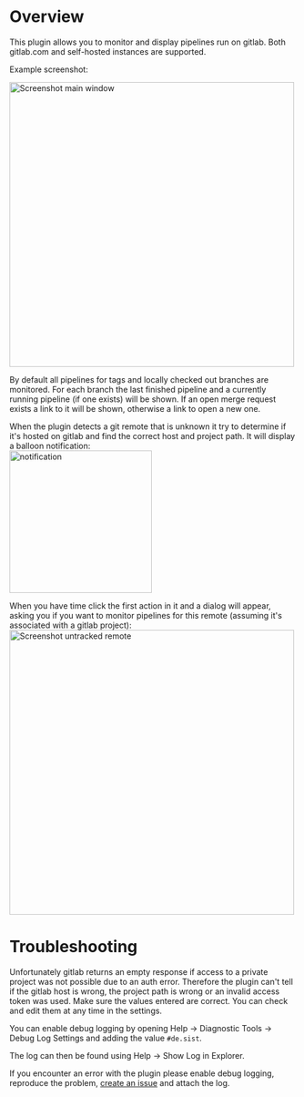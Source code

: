 # Overview

This plugin allows you to monitor and display pipelines run on gitlab. Both gitlab.com and self-hosted instances are supported.

Example screenshot:

<img src="https://i.imgur.com/TtKN9p3.png" width="500" alt="Screenshot main window"/>

By default all pipelines for tags and locally checked out branches are monitored. For each branch the last finished pipeline and a currently running pipeline (if one exists) will be shown. If an open merge request exists a link to it will
be shown, otherwise a link to open a new one.

When the plugin detects a git remote that is unknown it try to determine if it's hosted on gitlab and find the correct host and project path. It will display a balloon notification:<br>
<img src="https://i.imgur.com/AbsuJQR.png" width="250" alt="notification"/>

When you have time click the first action in it and a dialog will appear, asking you if you want to monitor pipelines for this remote (assuming it's associated with a gitlab project):<br>
<img src="https://i.imgur.com/qQo1fvf.png" width="500" alt="Screenshot untracked remote"/>

# Troubleshooting

Unfortunately gitlab returns an empty response if access to a private project was not possible due to an auth error. Therefore the plugin can't tell if the gitlab host is wrong, the project path is wrong or an invalid access token was used.
Make sure the values entered are correct. You can check and edit them at any time in the settings.

You can enable debug logging by opening Help -> Diagnostic Tools -> Debug Log Settings and adding the value `#de.sist`.

The log can then be found using Help -> Show Log in Explorer.

If you encounter an error with the plugin please enable debug logging, reproduce the problem,
[create an issue](https://gitlab.com/ppiag/intellij_gitlab_pipeline_monitor/-/issues/new) and attach the log.  
